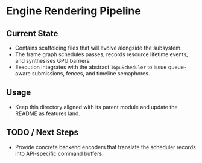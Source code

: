 # Engine Rendering Pipeline

## Current State

- Contains scaffolding files that will evolve alongside the subsystem.
- The frame graph schedules passes, records resource lifetime events, and synthesises GPU barriers.
- Execution integrates with the abstract `IGpuScheduler` to issue queue-aware submissions, fences, and timeline semaphores.

## Usage

- Keep this directory aligned with its parent module and update the README as features land.

## TODO / Next Steps

- Provide concrete backend encoders that translate the scheduler records into API-specific command buffers.
